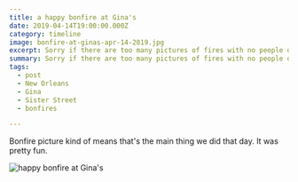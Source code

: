 ```yaml
---
title: a happy bonfire at Gina's
date: 2019-04-14T19:00:00.000Z
category: timeline
image: bonfire-at-ginas-apr-14-2019.jpg
excerpt: Sorry if there are too many pictures of fires with no people on here.
summary: Sorry if there are too many pictures of fires with no people on here.
tags:
  - post 
  - New Orleans
  - Gina
  - Sister Street
  - bonfires

---
```


Bonfire picture kind of means that's the main thing we did that day. It was pretty fun.


![happy bonfire at Gina's](/static/img/timeline/bonfire-at-ginas-apr-14-2019.jpg "happy bonfire at Gina's")